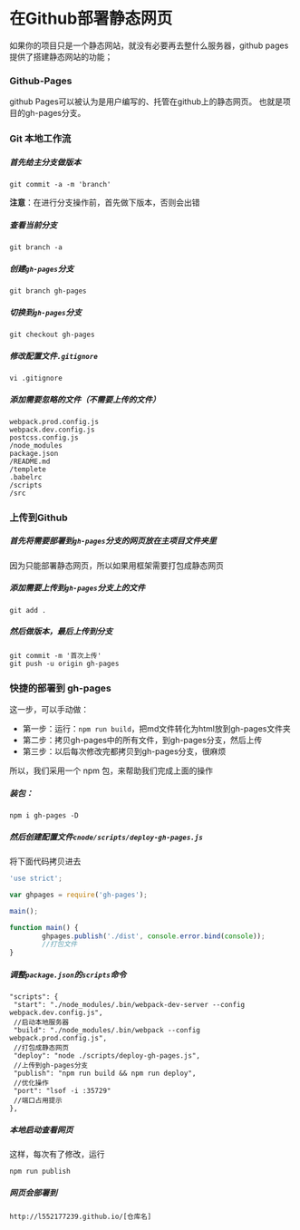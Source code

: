 # 在Github部署静态网页

如果你的项目只是一个静态网站，就没有必要再去整什么服务器，github pages 提供了搭建静态网站的功能；

### Github-Pages

github Pages可以被认为是用户编写的、托管在github上的静态网页。
也就是项目的gh-pages分支。

### Git 本地工作流

##### 首先给主分支做版本

```
git commit -a -m 'branch'
```

**注意**：在进行分支操作前，首先做下版本，否则会出错

##### 查看当前分支

```
git branch -a
```

##### 创建`gh-pages`分支

```
git branch gh-pages
```

##### 切换到`gh-pages`分支

```
git checkout gh-pages
```

##### 修改配置文件`.gitignore`

```
vi .gitignore
```

##### 添加需要忽略的文件（不需要上传的文件）

```
webpack.prod.config.js
webpack.dev.config.js
postcss.config.js
/node_modules
package.json
/README.md
/templete
.babelrc
/scripts
/src
```

### 上传到Github

##### 首先将需要部署到`gh-pages`分支的网页放在主项目文件夹里

因为只能部署静态网页，所以如果用框架需要打包成静态网页

##### 添加需要上传到`gh-pages`分支上的文件

```
git add .
```

##### 然后做版本，最后上传到分支

```
git commit -m '首次上传'
git push -u origin gh-pages
```

### 快捷的部署到 gh-pages

这一步，可以手动做：
 - 第一步：运行：`npm run build`，把md文件转化为html放到gh-pages文件夹
 - 第二步：拷贝gh-pages中的所有文件，到gh-pages分支，然后上传
 - 第三步：以后每次修改完都拷贝到gh-pages分支，很麻烦

所以，我们采用一个 npm 包，来帮助我们完成上面的操作

##### 装包：

```
npm i gh-pages -D
```

##### 然后创建配置文件`cnode/scripts/deploy-gh-pages.js`

将下面代码拷贝进去
```js
'use strict';

var ghpages = require('gh-pages');

main();

function main() {
        ghpages.publish('./dist', console.error.bind(console));
        //打包文件
}
```

##### 调整`package.json`的`scripts`命令

```
"scripts": {
 "start": "./node_modules/.bin/webpack-dev-server --config webpack.dev.config.js",
 //启动本地服务器
 "build": "./node_modules/.bin/webpack --config webpack.prod.config.js",
 //打包成静态网页
 "deploy": "node ./scripts/deploy-gh-pages.js",
 //上传到gh-pages分支
 "publish": "npm run build && npm run deploy",
 //优化操作
 "port": "lsof -i :35729"
 //端口占用提示
},
```

##### 本地启动查看网页

这样，每次有了修改，运行

```
npm run publish
```

##### 网页会部署到

``` 
http://l552177239.github.io/[仓库名]
```
